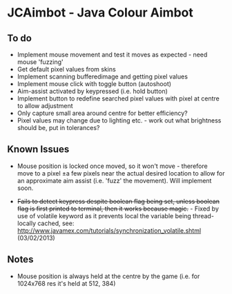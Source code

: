 JCAimbot - Java Colour Aimbot
========

To do
--------
* Implement mouse movement and test it moves as expected - need mouse 'fuzzing'
* Get default pixel values from skins
* Implement scanning bufferedimage and getting pixel values
* Implement mouse click with toggle button (autoshoot)
* Aim-assist activated by keypressed (i.e. hold button)
* Implement button to redefine searched pixel values with pixel at centre to allow adjustment
* Only capture small area around centre for better efficiency?
* Pixel values may change due to lighting etc. - work out what brightness should be, put in tolerances?



Known Issues
--------------
* Mouse position is locked once moved, so it won't move - therefore move to a pixel ±a few pixels near the actual desired location to allow for an approximate aim assist (i.e. 'fuzz' the movement). Will implement soon.

* ~~Fails to detect keypress despite boolean flag being set, unless boolean flag is first printed to terminal, then it works because magic.~~ - Fixed by use of volatile keyword as it prevents local the variable being thread-locally cached, see: http://www.javamex.com/tutorials/synchronization_volatile.shtml (03/02/2013)

Notes
-------
* Mouse position is always held at the centre by the game (i.e. for 1024x768 res it's held at 512, 384)

